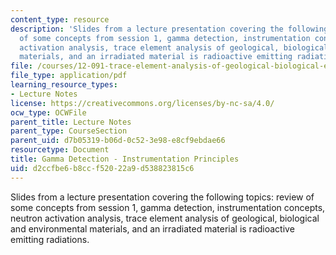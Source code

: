 ```yaml
---
content_type: resource
description: 'Slides from a lecture presentation covering the following topics: review
  of some concepts from session 1, gamma detection, instrumentation concepts, neutron
  activation analysis, trace element analysis of geological, biological and environmental
  materials, and an irradiated material is radioactive emitting radiations.'
file: /courses/12-091-trace-element-analysis-of-geological-biological-environmental-materials-by-neutron-activation-analysis-an-exposure-january-iap-2005/d2ccfbe6b8ccf52022a9d538823815c6_session2a.pdf
file_type: application/pdf
learning_resource_types:
- Lecture Notes
license: https://creativecommons.org/licenses/by-nc-sa/4.0/
ocw_type: OCWFile
parent_title: Lecture Notes
parent_type: CourseSection
parent_uid: d7b05319-b06d-0c52-3e98-e8cf9ebdae66
resourcetype: Document
title: Gamma Detection - Instrumentation Principles
uid: d2ccfbe6-b8cc-f520-22a9-d538823815c6
---
```

Slides from a lecture presentation covering the following topics: review of some concepts from session 1, gamma detection, instrumentation concepts, neutron activation analysis, trace element analysis of geological, biological and environmental materials, and an irradiated material is radioactive emitting radiations.